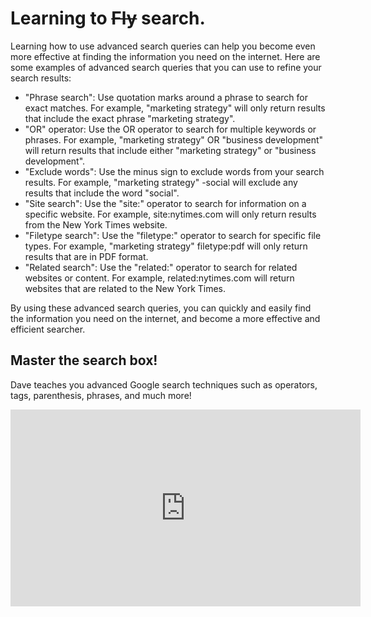 # Learning to ~~Fly~~ search.

Learning how to use advanced search queries can help you become even more effective at finding the information you need on the internet. Here are some examples of advanced search queries that you can use to refine your search results:

- "Phrase search": Use quotation marks around a phrase to search for exact matches. For example, "marketing strategy" will only return results that include the exact phrase "marketing strategy".  
- "OR" operator: Use the OR operator to search for multiple keywords or phrases. For example, "marketing strategy" OR "business development" will return results that include either "marketing strategy" or "business development".  
- "Exclude words": Use the minus sign to exclude words from your search results. For example, "marketing strategy" -social will exclude any results that include the word "social".  
- "Site search": Use the "site:" operator to search for information on a specific website. For example, site:nytimes.com will only return results from the New York Times website.  
- "Filetype search": Use the "filetype:" operator to search for specific file types. For example, "marketing strategy" filetype:pdf will only return results that are in PDF format.  
- "Related search": Use the "related:" operator to search for related websites or content. For example, related:nytimes.com will return websites that are related to the New York Times.  

By using these advanced search queries, you can quickly and easily find the information you need on the internet, and become a more effective and efficient searcher.


## Master the search box!

Dave teaches you advanced Google search techniques such as operators, tags, parenthesis, phrases, and much more!

<iframe width="560" height="315" src="https://www.youtube-nocookie.com/embed/C-2YMhMu5Lc" title="YouTube video player" frameborder="0" allow="accelerometer; autoplay; clipboard-write; encrypted-media; gyroscope; picture-in-picture" allowfullscreen></iframe>

